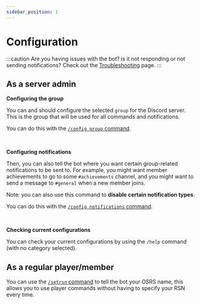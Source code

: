 ```yaml
---
sidebar_position: 1
---
```


# Configuration

:::caution
Are you having issues with the bot? is it not responding or not sending notifications? Check out the [Troubleshooting](/troubleshooting) page.
:::

## As a server admin

**Configuring the group**

You can and should configure the selected `group` for the Discord server. This is the group that will be used for all commands and notifications.

You can do this with the [`/config group` command](/commands#config-group).

<br />

**Configuring notifications**

Then, you can also tell the bot where you want certain group-related notifications to be sent to. For example, you might want member achievements to go to some `#achievements` channel, and you might want to send a message to `#general` when a new member joins.

Note: you can also use this command to **disable certain notification types**.

You can do this with the [`/config notifications` command](/commands#config-notifications).

<br />

**Checking current configurations**

You can check your current configurations by using the `/help` command (with no category selected).

## As a regular player/member

You can use the [`/setrsn` command](/commands#setrsn) to tell the bot your OSRS name, this allows you to use player commands without having to specify your RSN every time.
